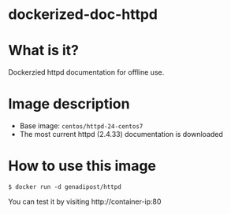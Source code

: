 # dockerized-doc-httpd

# What is it? #
Dockerzied httpd documentation for offline use.

# Image description #
- Base image: `centos/httpd-24-centos7`
- The most current httpd (2.4.33) documentation is downloaded

# How to use this image #

```console
$ docker run -d genadipost/httpd

```

You can test it by visiting http://container-ip:80
